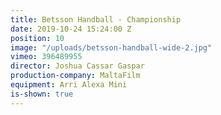 ```yaml
---
title: Betsson Handball - Championship
date: 2019-10-24 15:24:00 Z
position: 10
image: "/uploads/betsson-handball-wide-2.jpg"
vimeo: 396489955
director: Joshua Cassar Gaspar
production-company: MaltaFilm
equipment: Arri Alexa Mini
is-shown: true
---
```


